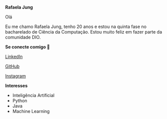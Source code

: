 **Rafaela Jung**

  Olá
  
  Eu me chamo Rafaela Jung, tenho 20 anos e estou na quinta fase no bacharelado de Ciência da Computação. Estou muito feliz em fazer parte da comunidade DIO. 

**Se conecte comigo 💚**

[LinkedIn](https://www.linkedin.com/in/rafaela-jung-8015a0235/)

[GitHub](https://github.com/Junjess)

[Instagram](https://www.instagram.com/rafaela.jung/)


**Interesses**

  * Inteligência Artificial
  * Python
  * Java
  * Machine Learning
